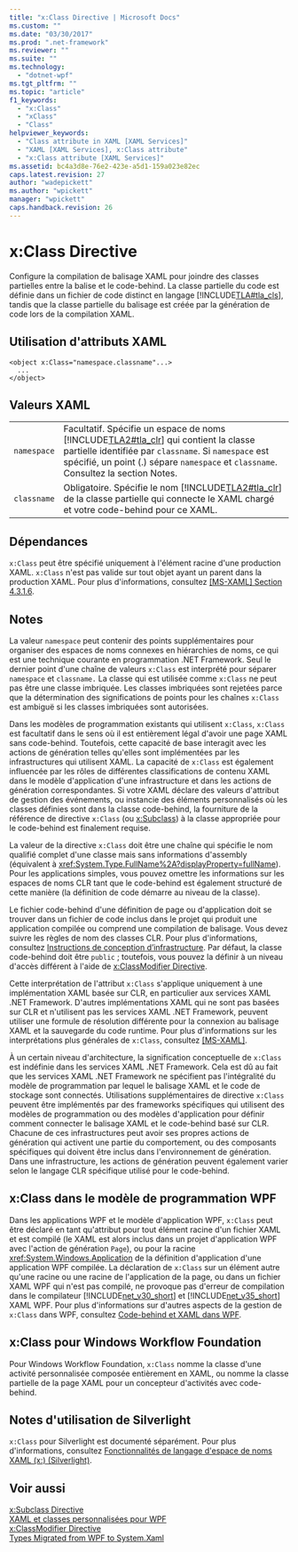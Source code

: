 ```yaml
---
title: "x:Class Directive | Microsoft Docs"
ms.custom: ""
ms.date: "03/30/2017"
ms.prod: ".net-framework"
ms.reviewer: ""
ms.suite: ""
ms.technology: 
  - "dotnet-wpf"
ms.tgt_pltfrm: ""
ms.topic: "article"
f1_keywords: 
  - "x:Class"
  - "xClass"
  - "Class"
helpviewer_keywords: 
  - "Class attribute in XAML [XAML Services]"
  - "XAML [XAML Services], x:Class attribute"
  - "x:Class attribute [XAML Services]"
ms.assetid: bc4a3d8e-76e2-423e-a5d1-159a023e82ec
caps.latest.revision: 27
author: "wadepickett"
ms.author: "wpickett"
manager: "wpickett"
caps.handback.revision: 26
---
```

# x:Class Directive
Configure la compilation de balisage XAML pour joindre des classes partielles entre la balise et le code\-behind.  La classe partielle du code est définie dans un fichier de code distinct en langage [!INCLUDE[TLA#tla_cls](../../../includes/tlasharptla-cls-md.md)], tandis que la classe partielle du balisage est créée par la génération de code lors de la compilation XAML.  
  
## Utilisation d'attributs XAML  
  
```  
<object x:Class="namespace.classname"...>  
  ...  
</object>  
```  
  
## Valeurs XAML  
  
|||  
|-|-|  
|`namespace`|Facultatif.  Spécifie un espace de noms [!INCLUDE[TLA2#tla_clr](../../../includes/tla2sharptla-clr-md.md)] qui contient la classe partielle identifiée par `classname`.  Si `namespace` est spécifié, un point \(.\) sépare `namespace` et `classname`.  Consultez la section Notes.|  
|`classname`|Obligatoire.  Spécifie le nom [!INCLUDE[TLA2#tla_clr](../../../includes/tla2sharptla-clr-md.md)] de la classe partielle qui connecte le XAML chargé et votre code\-behind pour ce XAML.|  
  
## Dépendances  
 `x:Class` peut être spécifié uniquement à l'élément racine d'une production XAML.  `x:Class` n'est pas valide sur tout objet ayant un parent dans la production XAML.  Pour plus d'informations, consultez [\[MS\-XAML\] Section 4.3.1.6](http://go.microsoft.com/fwlink/?LinkId=114525).  
  
## Notes  
 La valeur `namespace` peut contenir des points supplémentaires pour organiser des espaces de noms connexes en hiérarchies de noms, ce qui est une technique courante en programmation .NET Framework.  Seul le dernier point d'une chaîne de valeurs `x:Class` est interprété pour séparer `namespace` et `classname.`  La classe qui est utilisée comme `x:Class` ne peut pas être une classe imbriquée.  Les classes imbriquées sont rejetées parce que la détermination des significations de points pour les chaînes `x:Class` est ambiguë si les classes imbriquées sont autorisées.  
  
 Dans les modèles de programmation existants qui utilisent `x:Class`, `x:Class` est facultatif dans le sens où il est entièrement légal d'avoir une page XAML sans code\-behind.  Toutefois, cette capacité de base interagit avec les actions de génération telles qu'elles sont implémentées par les infrastructures qui utilisent XAML.  La capacité de `x:Class` est également influencée par les rôles de différentes classifications de contenu XAML dans le modèle d'application d'une infrastructure et dans les actions de génération correspondantes.  Si votre XAML déclare des valeurs d'attribut de gestion des événements, ou instancie des éléments personnalisés où les classes définies sont dans la classe code\-behind, la fourniture de la référence de directive `x:Class` \(ou [x:Subclass](../../../docs/framework/xaml-services/x-subclass-directive.md)\) à la classe appropriée pour le code\-behind est finalement requise.  
  
 La valeur de la directive `x:Class` doit être une chaîne qui spécifie le nom qualifié complet d'une classe mais sans informations d'assembly \(équivalent à <xref:System.Type.FullName%2A?displayProperty=fullName>\).  Pour les applications simples, vous pouvez omettre les informations sur les espaces de noms CLR tant que le code\-behind est également structuré de cette manière \(la définition de code démarre au niveau de la classe\).  
  
 Le fichier code\-behind d'une définition de page ou d'application doit se trouver dans un fichier de code inclus dans le projet qui produit une application compilée ou comprend une compilation de balisage.  Vous devez suivre les règles de nom des classes CLR.  Pour plus d'informations, consultez [Instructions de conception d’infrastructure](../../../ml/index.xml).  Par défaut, la classe code\-behind doit être `public` ; toutefois, vous pouvez la définir à un niveau d'accès différent à l'aide de [x:ClassModifier Directive](../../../docs/framework/xaml-services/x-classmodifier-directive.md).  
  
 Cette interprétation de l'attribut `x:Class` s'applique uniquement à une implémentation XAML basée sur CLR, en particulier aux services XAML .NET Framework.  D'autres implémentations XAML qui ne sont pas basées sur CLR et n'utilisent pas les services XAML .NET Framework, peuvent utiliser une formule de résolution différente pour la connexion au balisage XAML et la sauvegarde du code runtime.  Pour plus d'informations sur les interprétations plus générales de `x:Class`, consultez [\[MS\-XAML\]](http://go.microsoft.com/fwlink/?LinkId=114525).  
  
 À un certain niveau d'architecture, la signification conceptuelle de `x:Class` est indéfinie dans les services XAML .NET Framework.  Cela est dû au fait que les services XAML .NET Framework ne spécifient pas l'intégralité du modèle de programmation par lequel le balisage XAML et le code de stockage sont connectés.  Utilisations supplémentaires de directive `x:Class` peuvent être implémentés par des frameworks spécifiques qui utilisent des modèles de programmation ou des modèles d'application pour définir comment connecter le balisage XAML et le code\-behind basé sur CLR.  Chacune de ces infrastructures peut avoir ses propres actions de génération qui activent une partie du comportement, ou des composants spécifiques qui doivent être inclus dans l'environnement de génération.  Dans une infrastructure, les actions de génération peuvent également varier selon le langage CLR spécifique utilisé pour le code\-behind.  
  
## x:Class dans le modèle de programmation WPF  
 Dans les applications WPF et le modèle d'application WPF, `x:Class` peut être déclaré en tant qu'attribut pour tout élément racine d'un fichier XAML et est compilé \(le XAML est alors inclus dans un projet d'application WPF avec l'action de génération `Page`\), ou pour la racine <xref:System.Windows.Application> de la définition d'application d'une application WPF compilée.  La déclaration de `x:Class` sur un élément autre qu'une racine ou une racine de l'application de la page, ou dans un fichier XAML WPF qui n'est pas compilé, ne provoque pas d'erreur de compilation dans le compilateur [!INCLUDE[net_v30_short](../../../includes/net-v30-short-md.md)] et [!INCLUDE[net_v35_short](../../../includes/net-v35-short-md.md)] XAML WPF.  Pour plus d'informations sur d'autres aspects de la gestion de `x:Class` dans WPF, consultez [Code\-behind et XAML dans WPF](../../../ocs/framework/wpf/advanced/code-behind-and-xaml-in-wpf.md).  
  
## x:Class pour Windows Workflow Foundation  
 Pour Windows Workflow Foundation, `x:Class` nomme la classe d'une activité personnalisée composée entièrement en XAML, ou nomme la classe partielle de la page XAML pour un concepteur d'activités avec code\-behind.  
  
## Notes d'utilisation de Silverlight  
 `x:Class` pour Silverlight est documenté séparément.  Pour plus d'informations, consultez [Fonctionnalités de langage d'espace de noms XAML \(x:\) \(Silverlight\)](http://go.microsoft.com/fwlink/?LinkId=199081).  
  
## Voir aussi  
 [x:Subclass Directive](../../../docs/framework/xaml-services/x-subclass-directive.md)   
 [XAML et classes personnalisées pour WPF](../../../ocs/framework/wpf/advanced/xaml-and-custom-classes-for-wpf.md)   
 [x:ClassModifier Directive](../../../docs/framework/xaml-services/x-classmodifier-directive.md)   
 [Types Migrated from WPF to System.Xaml](../../../docs/framework/xaml-services/types-migrated-from-wpf-to-system-xaml.md)